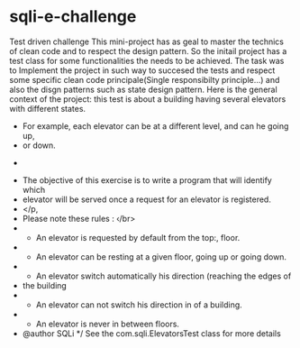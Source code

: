 # sqli-e-challenge
Test driven challenge
This mini-project has as geal to master the technics of clean code and to respect the design pattern.
So the initail project has a test class for some functionalities the needs to be achieved.
The task was to Implement the project in such way to succesed the tests and respect some specific
clean code principale(Single responsibilty principle...) and also the disgn patterns such as
state design pattern.
Here is the general context of the project:
this test is about a building having several elevators with different states.
 *	For example, each elevator can be at a different level, and can he going up,
 *	or down.
 *	</P>
 *	The objective of this exercise is to write a program that will identify which
 *	elevator will be served once a request for an elevator is registered.
 *	</p,
 *	Please note these rules : ‹/br>
 *	- An elevator is requested by default from the top:, floor.
 *	- An elevator can be resting at a given floor, going up or going down.
 *	- An elevator switch automatically his direction (reaching the edges of
 *	the building 
 *	- An elevator can not switch his direction in	of a building.
 *	- An elevator is never in between floors.
 *	@author SQLi
 */
 See the com.sqli.ElevatorsTest class for more details
